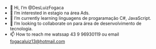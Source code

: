 - 👋 Hi, I’m @DesLuizFogaca
- 👀 I’m interested in  estagio na área Ads.
- 🌱 I’m currently learning  linguagens de progaramação C#, JavaScript.
- 💞️ I’m looking to collaborate on  para área de desenvolvimento de tecnologia.
- 📫 How to reach me  watssap 43 9 96930119 ou email fogacaluiz13@hotmail.com

<!---
DesLuizFogaca/DesLuizFogaca is a ✨ special ✨ repository because its `README.md` (this file) appears on your GitHub profile.
You can click the Preview link to take a look at your changes.
--->
